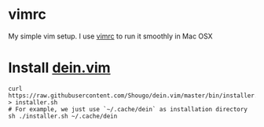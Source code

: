 vimrc
=====

My simple vim setup. I use [vimrc](http://vimr.org/) to run it smoothly in Mac OSX

# Install [dein.vim](https://github.com/Shougo/dein.vim)

```
curl https://raw.githubusercontent.com/Shougo/dein.vim/master/bin/installer.sh > installer.sh
# For example, we just use `~/.cache/dein` as installation directory
sh ./installer.sh ~/.cache/dein
```
